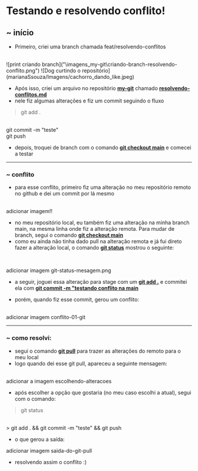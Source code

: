 # Testando e resolvendo conflito!
## ~ início
- Primeiro, criei uma branch chamada feat/resolvendo-conflitos

<br>
![print criando branch]("\imagens_my-git\criando-branch-resolvendo-conflito.png")
![Dog curtindo o repositório](marianaSsouza/Imagens/cachorro_dando_like.jpeg)

<br>

- Após isso, criei um arquivo no repositório <u><strong>my-git</strong></u> chamado <u><strong>resolvendo-conflitos.md</strong></u>
- nele fiz algumas alterações e fiz um commit seguindo o fluxo
> git add .
<br>
 git commit -m "teste"
 <br>
 git push

- depois, troquei de branch com o comando <u><strong>git checkout main</strong></u> e comecei a testar
---
### ~ conflito
- para esse conflito, primeiro fiz uma alteração no meu repositório remoto no github e dei um commit por lá mesmo
<br>
adicionar imagem!!

- no meu repositório local, eu também fiz uma alteração na minha branch main, na mesma linha onde fiz a alteração remota. Para mudar de branch, segui o comando <u><strong>git checkout main</strong></u>
- como eu ainda não tinha dado pull na alteração remota e já fui direto fazer a alteração local, o comando <u><strong>git status</strong></u> mostrou o seguinte:

<br>

adicionar imagem git-status-mesagem.png

- a seguir, joguei essa alteração para stage com um <u><strong>git add .</strong></u> e commitei ela com <u><strong>git commit -m "testando conflito na main</strong></u>

- porém, quando fiz esse commit, gerou um conflito:
<br>
adicionar imagem conflito-01-git

---
### ~ como resolvi:

- segui o comando <u><strong>git pull</strong></u> para trazer as alterações do remoto para o meu local
- logo quando dei esse git pull, apareceu a seguinte mensagem:

<br>
adicionar a imagem escolhendo-alteracoes

- após escolher a opção que gostaria (no meu caso escolhi a atual), segui com o comando:
> git status
<br>
> git add . && git commit -m "teste" && git push

- o que gerou a saída:

adicionar imagem saida-do-git-pull

- resolvendo assim o conflito :)










